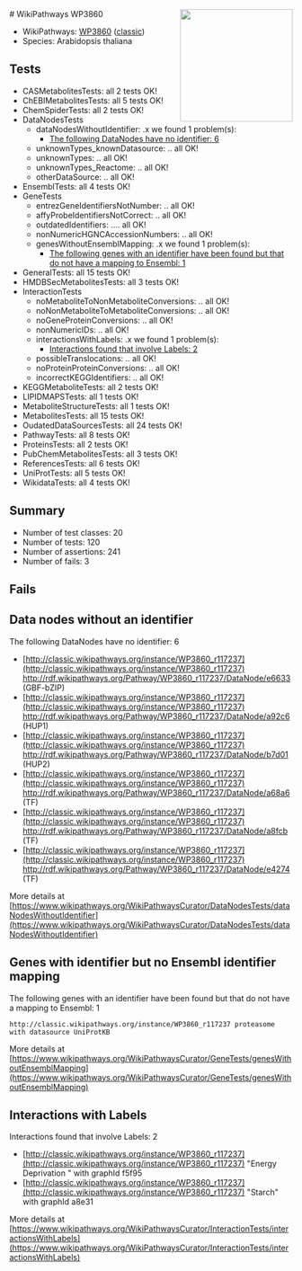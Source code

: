 <img style="float: right; width: 200px" src="https://upload.wikimedia.org/wikipedia/commons/thumb/8/83/Wplogo_with_text_500.png/640px-Wplogo_with_text_500.png" />
# WikiPathways WP3860

* WikiPathways: [WP3860](https://wikipathways.org/pathways/WP3860) ([classic](https://classic.wikipathways.org/instance/WP3860))
* Species: Arabidopsis thaliana
## Tests
* CASMetabolitesTests: all 2 tests OK!
* ChEBIMetabolitesTests: all 5 tests OK!
* ChemSpiderTests: all 2 tests OK!
* DataNodesTests
    * dataNodesWithoutIdentifier: .x we found 1 problem(s):
        * [The following DataNodes have no identifier: 6](#d2d32fa5)
    * unknownTypes_knownDatasource: .. all OK!
    * unknownTypes: .. all OK!
    * unknownTypes_Reactome: .. all OK!
    * otherDataSource: .. all OK!
* EnsemblTests: all 4 tests OK!
* GeneTests
    * entrezGeneIdentifiersNotNumber: .. all OK!
    * affyProbeIdentifiersNotCorrect: .. all OK!
    * outdatedIdentifiers: .... all OK!
    * nonNumericHGNCAccessionNumbers: .. all OK!
    * genesWithoutEnsemblMapping: .x we found 1 problem(s):
        * [The following genes with an identifier have been found but that do not have a mapping to Ensembl: 1](#40286d83)
* GeneralTests: all 15 tests OK!
* HMDBSecMetabolitesTests: all 3 tests OK!
* InteractionTests
    * noMetaboliteToNonMetaboliteConversions: .. all OK!
    * noNonMetaboliteToMetaboliteConversions: .. all OK!
    * noGeneProteinConversions: .. all OK!
    * nonNumericIDs: .. all OK!
    * interactionsWithLabels: .x we found 1 problem(s):
        * [Interactions found that involve Labels: 2](#630d2679)
    * possibleTranslocations: .. all OK!
    * noProteinProteinConversions: .. all OK!
    * incorrectKEGGIdentifiers: .. all OK!
* KEGGMetaboliteTests: all 2 tests OK!
* LIPIDMAPSTests: all 1 tests OK!
* MetaboliteStructureTests: all 1 tests OK!
* MetabolitesTests: all 15 tests OK!
* OudatedDataSourcesTests: all 24 tests OK!
* PathwayTests: all 8 tests OK!
* ProteinsTests: all 2 tests OK!
* PubChemMetabolitesTests: all 3 tests OK!
* ReferencesTests: all 6 tests OK!
* UniProtTests: all 5 tests OK!
* WikidataTests: all 4 tests OK!


## Summary

* Number of test classes: 20
* Number of tests: 120
* Number of assertions: 241
* Number of fails: 3

## Fails

<a name="d2d32fa5" />

## Data nodes without an identifier

The following DataNodes have no identifier: 6

* [http://classic.wikipathways.org/instance/WP3860_r117237](http://classic.wikipathways.org/instance/WP3860_r117237) http://rdf.wikipathways.org/Pathway/WP3860_r117237/DataNode/e6633 (GBF-bZIP)
* [http://classic.wikipathways.org/instance/WP3860_r117237](http://classic.wikipathways.org/instance/WP3860_r117237) http://rdf.wikipathways.org/Pathway/WP3860_r117237/DataNode/a92c6 (HUP1)
* [http://classic.wikipathways.org/instance/WP3860_r117237](http://classic.wikipathways.org/instance/WP3860_r117237) http://rdf.wikipathways.org/Pathway/WP3860_r117237/DataNode/b7d01 (HUP2)
* [http://classic.wikipathways.org/instance/WP3860_r117237](http://classic.wikipathways.org/instance/WP3860_r117237) http://rdf.wikipathways.org/Pathway/WP3860_r117237/DataNode/a68a6 (TF)
* [http://classic.wikipathways.org/instance/WP3860_r117237](http://classic.wikipathways.org/instance/WP3860_r117237) http://rdf.wikipathways.org/Pathway/WP3860_r117237/DataNode/a8fcb (TF)
* [http://classic.wikipathways.org/instance/WP3860_r117237](http://classic.wikipathways.org/instance/WP3860_r117237) http://rdf.wikipathways.org/Pathway/WP3860_r117237/DataNode/e4274 (TF)


More details at [https://www.wikipathways.org/WikiPathwaysCurator/DataNodesTests/dataNodesWithoutIdentifier](https://www.wikipathways.org/WikiPathwaysCurator/DataNodesTests/dataNodesWithoutIdentifier)

<a name="40286d83" />

## Genes with identifier but no Ensembl identifier mapping

The following genes with an identifier have been found but that do not have a mapping to Ensembl: 1
```
http://classic.wikipathways.org/instance/WP3860_r117237 proteasome with datasource UniProtKB
```

More details at [https://www.wikipathways.org/WikiPathwaysCurator/GeneTests/genesWithoutEnsemblMapping](https://www.wikipathways.org/WikiPathwaysCurator/GeneTests/genesWithoutEnsemblMapping)

<a name="630d2679" />

## Interactions with Labels

Interactions found that involve Labels: 2

* [http://classic.wikipathways.org/instance/WP3860_r117237](http://classic.wikipathways.org/instance/WP3860_r117237) "Energy Deprivation " with graphId f5f95
* [http://classic.wikipathways.org/instance/WP3860_r117237](http://classic.wikipathways.org/instance/WP3860_r117237) "Starch" with graphId a8e31


More details at [https://www.wikipathways.org/WikiPathwaysCurator/InteractionTests/interactionsWithLabels](https://www.wikipathways.org/WikiPathwaysCurator/InteractionTests/interactionsWithLabels)


